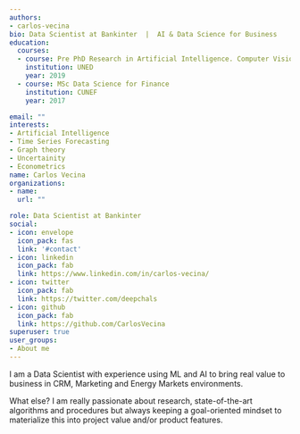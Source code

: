 ```yaml
---
authors:
- carlos-vecina
bio: Data Scientist at Bankinter  |  AI & Data Science for Business
education:
  courses:
  - course: Pre PhD Research in Artificial Intelligence. Computer Vision and Pose Estimation
    institution: UNED 
    year: 2019
  - course: MSc Data Science for Finance
    institution: CUNEF 
    year: 2017

email: ""
interests:
- Artificial Intelligence
- Time Series Forecasting
- Graph theory
- Uncertainity
- Econometrics
name: Carlos Vecina
organizations:
- name: 
  url: ""

role: Data Scientist at Bankinter
social:
- icon: envelope
  icon_pack: fas
  link: '#contact'
- icon: linkedin
  icon_pack: fab
  link: https://www.linkedin.com/in/carlos-vecina/
- icon: twitter
  icon_pack: fab
  link: https://twitter.com/deepchals
- icon: github
  icon_pack: fab
  link: https://github.com/CarlosVecina
superuser: true
user_groups:
- About me
---
```


I am a Data Scientist with experience using ML and AI to bring real value to business in CRM, Marketing and Energy Markets environments. 

What else? I am really passionate about research, state-of-the-art algorithms and procedures but always keeping a goal-oriented mindset to materialize this into project value and/or product features.
 